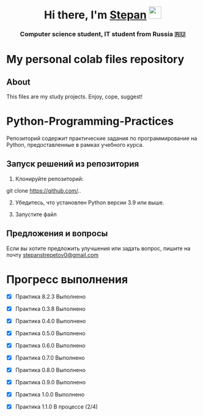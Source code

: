 <h1 align="center">Hi there, I'm <a href="https://daniilshat.ru/" target="_blank">Stepan</a> 
<img src="https://github.com/blackcater/blackcater/raw/main/images/Hi.gif" height="32"/></h1>
<h3 align="center">Computer science student, IT student from Russia 🇷🇺</h3>


# My personal colab files repository

## About

This files are my study projects.
Enjoy, cope, suggest!

# Python-Programming-Practices

Репозиторий содержит практические задания по программирование на Python, предоставленные в рамках учебного курса.

## Запуск решений из репозитория

1) Клонируйте репозиторий:

git clone https://github.com/..

2) Убедитесь, что установлен Python версии 3.9 или выше.
   
3) Запустите файл

## Предложения и вопросы

Если вы хотите предложить улучшения или задать вопрос, пишите на почту stepanstrepetov0@gmail.com

# Прогресс выполнения

 - [x] Практика 8.2.3 Выполнено

 - [x] Практика 0.3.8 Выполнено

 - [x] Практика 0.4.0 Выполнено

 - [x] Практика 0.5.0 Выполнено

 - [x] Практика 0.6.0 Выполнено

 - [x] Практика 0.7.0 Выполнено

 - [x] Практика 0.8.0 Выполнено

 - [x] Практика 0.9.0 Выполнено

 - [x] Практика 1.0.0 Выполнено

 - [x] Практика 1.1.0 В процессе (2/4)
